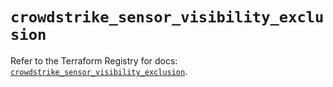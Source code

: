 # `crowdstrike_sensor_visibility_exclusion`

Refer to the Terraform Registry for docs: [`crowdstrike_sensor_visibility_exclusion`](https://registry.terraform.io/providers/crowdstrike/crowdstrike/0.0.39/docs/resources/sensor_visibility_exclusion).
